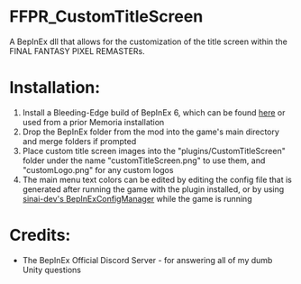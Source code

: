 # FFPR_CustomTitleScreen
A BepInEx dll that allows for the customization of the title screen within the FINAL FANTASY PIXEL REMASTERs.

# Installation:
1. Install a Bleeding-Edge build of BepInEx 6, which can be found [here](https://builds.bepis.io/projects/bepinex_be) or used from a prior Memoria installation
2. Drop the BepInEx folder from the mod into the game's main directory and merge folders if prompted
3. Place custom title screen images into the "plugins/CustomTitleScreen" folder under the name "customTitleScreen.png" to use them, and "customLogo.png" for any custom logos
4. The main menu text colors can be edited by editing the config file that is generated after running the game with the plugin installed, or by using [sinai-dev's BepInExConfigManager](https://github.com/sinai-dev/BepInExConfigManager) while the game is running

# Credits:
* The BepInEx Official Discord Server - for answering all of my dumb Unity questions
